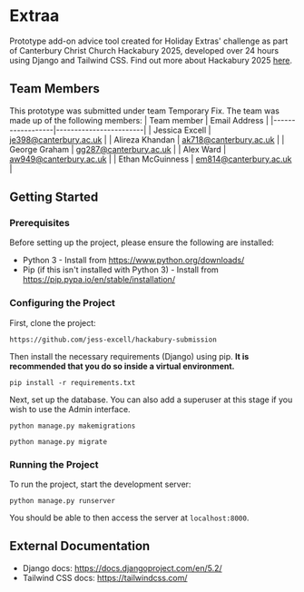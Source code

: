 
# Extraa
Prototype add-on advice tool created for Holiday Extras' challenge as part of Canterbury Christ Church Hackabury 2025, developed over 24 hours using Django and Tailwind CSS. Find out more about Hackabury 2025 [here](https://benjaminalbert387.github.io/hackabury/).

## Team Members
This prototype was submitted under team Temporary Fix. The team was made up of the following members:
| Team member      | Email Address          |
|------------------|------------------------|
| Jessica Excell   | je398@canterbury.ac.uk |
| Alireza Khandan  | ak718@canterbury.ac.uk |
| George Graham    | gg287@canterbury.ac.uk |
| Alex Ward        | aw949@canterbury.ac.uk |
| Ethan McGuinness | em814@canterbury.ac.uk |

## Getting Started
### Prerequisites
Before setting up the project, please ensure the following are installed:
- Python 3 - Install from https://www.python.org/downloads/
- Pip (if this isn't installed with Python 3) - Install from https://pip.pypa.io/en/stable/installation/ 

### Configuring the Project
First, clone the project:
```
https://github.com/jess-excell/hackabury-submission
```
Then install the necessary requirements (Django) using pip. **It is recommended that you do so inside a virtual environment.**
```
pip install -r requirements.txt
```
Next, set up the database. You can also add a superuser at this stage if you wish to use the Admin interface.
```
python manage.py makemigrations
```
```
python manage.py migrate
```

### Running the Project
To run the project, start the development server:
```
python manage.py runserver
```
You should be able to then access the server at `localhost:8000`.

## External Documentation
- Django docs: https://docs.djangoproject.com/en/5.2/
- Tailwind CSS docs: https://tailwindcss.com/